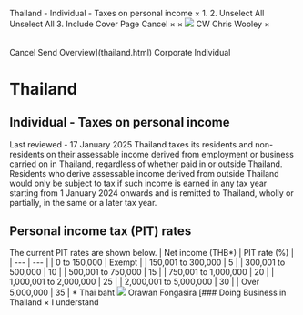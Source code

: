 Thailand - Individual - Taxes on personal income
×
1.
2.
Unselect All
Unselect All
3.
Include Cover Page
Cancel
×
×
![](-/media/world-wide-tax-summaries/attachments/global---chris-wooley.ashx%3Frev=ac5e5f3223b34096b1afc2a6009c7320&revision=ac5e5f32-23b3-4096-b1af-c2a6009c7320&hash=859B7ADC84DC2CBEC9760E9E6EE7DE6D0A8BFCDF)
CW
Chris Wooley
×
######
Cancel
Send
Overview](thailand.html)
Corporate
Individual
# Thailand
## Individual - Taxes on personal income
Last reviewed - 17 January 2025
Thailand taxes its residents and non-residents on their assessable income derived from employment or business carried on in Thailand, regardless of whether paid in or outside Thailand. Residents who derive assessable income derived from outside Thailand would only be subject to tax if such income is earned in any tax year starting from 1 January 2024 onwards and is remitted to Thailand, wholly or partially, in the same or a later tax year.
## Personal income tax (PIT) rates
The current PIT rates are shown below.
| Net income (THB\*) | PIT rate (%) |
| --- | --- |
| 0 to 150,000 | Exempt |
| 150,001 to 300,000 | 5 |
| 300,001 to 500,000 | 10 |
| 500,001 to 750,000 | 15 |
| 750,001 to 1,000,000 | 20 |
| 1,000,001 to 2,000,000 | 25 |
| 2,000,001 to 5,000,000 | 30 |
| Over 5,000,000 | 35 |
\* Thai baht
![](-/media/world-wide-tax-summaries/thailandorawan-fongasirathailand--orawan-fongasirajpg20250107101840290.ashx%3Frev=f37ff49ed2a2461ebcfdf15f0214492b&revision=f37ff49e-d2a2-461e-bcfd-f15f0214492b&hash=686EA2CEDB3F490A2EF663067D052BC0972BD36E)
Orawan Fongasira
[### Doing Business in Thailand
×
I understand